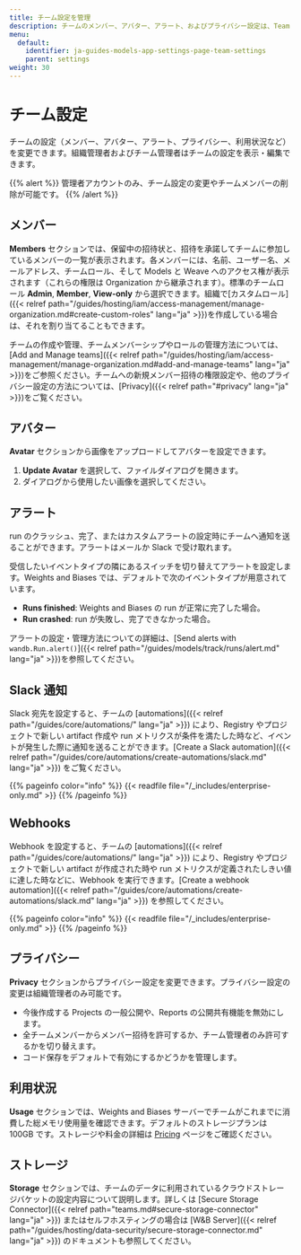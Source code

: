 ```yaml
---
title: チーム設定を管理
description: チームのメンバー、アバター、アラート、およびプライバシー設定は、Team Settings ページで管理できます。
menu:
  default:
    identifier: ja-guides-models-app-settings-page-team-settings
    parent: settings
weight: 30
---
```


# チーム設定

チームの設定（メンバー、アバター、アラート、プライバシー、利用状況など）を変更できます。組織管理者およびチーム管理者はチームの設定を表示・編集できます。

{{% alert %}}
管理者アカウントのみ、チーム設定の変更やチームメンバーの削除が可能です。
{{% /alert %}}


## メンバー
**Members** セクションでは、保留中の招待状と、招待を承諾してチームに参加しているメンバーの一覧が表示されます。各メンバーには、名前、ユーザー名、メールアドレス、チームロール、そして Models と Weave へのアクセス権が表示されます（これらの権限は Organization から継承されます）。標準のチームロール **Admin**, **Member**, **View-only** から選択できます。組織で[カスタムロール]({{< relref path="/guides/hosting/iam/access-management/manage-organization.md#create-custom-roles" lang="ja" >}})を作成している場合は、それを割り当てることもできます。

チームの作成や管理、チームメンバーシップやロールの管理方法については、[Add and Manage teams]({{< relref path="/guides/hosting/iam/access-management/manage-organization.md#add-and-manage-teams" lang="ja" >}})をご参照ください。チームへの新規メンバー招待の権限設定や、他のプライバシー設定の方法については、[Privacy]({{< relref path="#privacy" lang="ja" >}})をご覧ください。

## アバター

**Avatar** セクションから画像をアップロードしてアバターを設定できます。

1. **Update Avatar** を選択して、ファイルダイアログを開きます。
2. ダイアログから使用したい画像を選択してください。

## アラート

run のクラッシュ、完了、またはカスタムアラートの設定時にチームへ通知を送ることができます。アラートはメールか Slack で受け取れます。

受信したいイベントタイプの隣にあるスイッチを切り替えてアラートを設定します。Weights and Biases では、デフォルトで次のイベントタイプが用意されています。

* **Runs finished**: Weights and Biases の run が正常に完了した場合。
* **Run crashed**: run が失敗し、完了できなかった場合。

アラートの設定・管理方法についての詳細は、[Send alerts with `wandb.Run.alert()`]({{< relref path="/guides/models/track/runs/alert.md" lang="ja" >}})を参照してください。

## Slack 通知
Slack 宛先を設定すると、チームの [automations]({{< relref path="/guides/core/automations/" lang="ja" >}}) により、Registry やプロジェクトで新しい artifact 作成や run メトリクスが条件を満たした時など、イベントが発生した際に通知を送ることができます。[Create a Slack automation]({{< relref path="/guides/core/automations/create-automations/slack.md" lang="ja" >}}) をご覧ください。

{{% pageinfo color="info" %}}
{{< readfile file="/_includes/enterprise-only.md" >}}
{{% /pageinfo %}}

## Webhooks
Webhook を設定すると、チームの [automations]({{< relref path="/guides/core/automations/" lang="ja" >}}) により、Registry やプロジェクトで新しい artifact が作成された時や run メトリクスが定義されたしきい値に達した時などに、Webhook を実行できます。[Create a webhook automation]({{< relref path="/guides/core/automations/create-automations/slack.md" lang="ja" >}}) を参照してください。

{{% pageinfo color="info" %}}
{{< readfile file="/_includes/enterprise-only.md" >}}
{{% /pageinfo %}}

## プライバシー

**Privacy** セクションからプライバシー設定を変更できます。プライバシー設定の変更は組織管理者のみ可能です。

- 今後作成する Projects の一般公開や、Reports の公開共有機能を無効にします。
- 全チームメンバーからメンバー招待を許可するか、チーム管理者のみ許可するかを切り替えます。
- コード保存をデフォルトで有効にするかどうかを管理します。

## 利用状況

**Usage** セクションでは、Weights and Biases サーバーでチームがこれまでに消費した総メモリ使用量を確認できます。デフォルトのストレージプランは 100GB です。ストレージや料金の詳細は [Pricing](https://wandb.ai/site/pricing) ページをご確認ください。

## ストレージ

**Storage** セクションでは、チームのデータに利用されているクラウドストレージバケットの設定内容について説明します。詳しくは [Secure Storage Connector]({{< relref path="teams.md#secure-storage-connector" lang="ja" >}}) またはセルフホスティングの場合は [W&B Server]({{< relref path="/guides/hosting/data-security/secure-storage-connector.md" lang="ja" >}}) のドキュメントも参照してください。